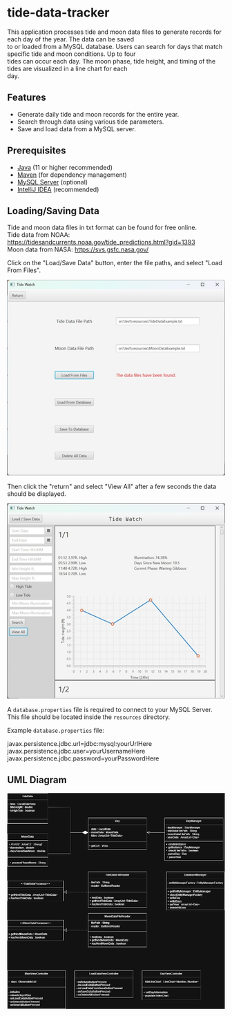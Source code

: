 # tide-data-tracker
This application processes tide and moon data files to generate records for each day of the year. The data can be saved  
to or loaded from a MySQL database. Users can search for days that match specific tide and moon conditions. Up to four  
tides can occur each day. The moon phase, tide height, and timing of the tides are visualized in a line chart for each  
day.  

## Features
- Generate daily tide and moon records for the entire year.
- Search through data using various tide parameters.
- Save and load data from a MySQL server.

## Prerequisites
- [Java](https://adoptopenjdk.net/) (11 or higher recommended)
- [Maven](https://maven.apache.org/) (for dependency management)
- [MySQL Server](https://www.mysql.com/) (optional)
- [IntelliJ IDEA](https://www.jetbrains.com/idea/) (recommended)

## Loading/Saving Data
Tide and moon data files in txt format can be found for free online.  
Tide data from NOAA: https://tidesandcurrents.noaa.gov/tide_predictions.html?gid=1393  
Moon data from NASA: https://svs.gsfc.nasa.gov/  

Click on the "Load/Save Data" button, enter the file paths, and select "Load From Files".

![TideApp](src/main/resources/ReadMeFiles/LoadData.jpg)

Then click the "return" and select "View All" after a few seconds the data should be displayed.  

![TideApp](src/main/resources/ReadMeFiles/ViewAll.jpg)

A `database.properties` file is required to connect to your MySQL Server.  
This file should be located inside the `resources` directory.

Example `database.properties` file:

javax.persistence.jdbc.url=jdbc:mysql:yourUrlHere  
javax.persistence.jdbc.user=yourUsernameHere  
javax.persistence.jdbc.password=yourPasswordHere  

## UML Diagram

![TideApp](src/main/resources/ReadMeFiles/UML.jpg)
